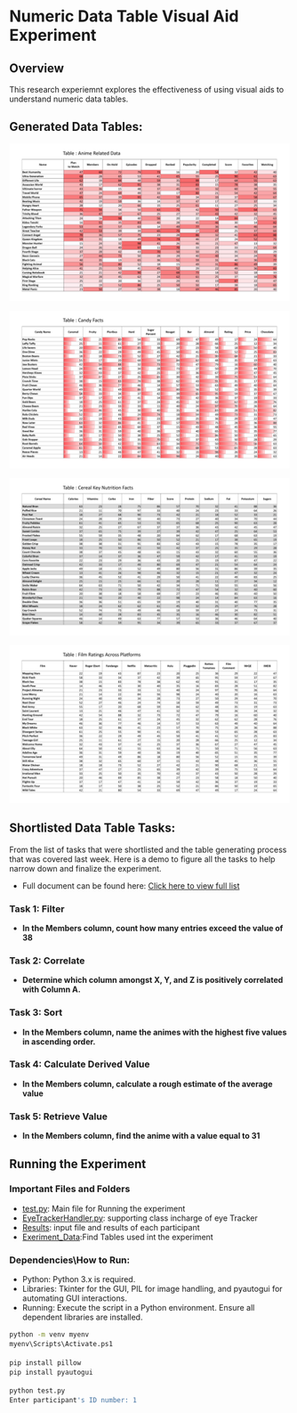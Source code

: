 # Numeric Data Table Visual Aid Experiment

## Overview
This research experiemnt explores the effectiveness of using visual aids to understand  numeric data tables.

## Generated Data Tables: 
![color](./Experiment_Data/Tables_PNG/DS2_anime_color2.png)

![bar](./Experiment_Data/Tables_PNG/DS12_candy_bar4.png)

![zebra](./Experiment_Data/Tables_PNG/DS6_cereal_zebra2.png)

![plain](./Experiment_Data/Tables_PNG/DS13_movie_plain1.png)


## Shortlisted Data Table Tasks:

From the list of tasks that were shortlisted and the table generating process that was covered last week. Here is a demo to figure all the tasks to help narrow down and finalize the experiment.

- Full document can be found here: 
[Click here to view full list](./ShortListed_Tasks.md)

### Task 1: Filter
- **In the Members column, count how many entries exceed the value of 38**

### Task 2: Correlate
- **Determine which column amongst X, Y, and Z is positively correlated with Column A.**

### Task 3: Sort
- **In the Members column, name the animes with the highest five values in ascending order.**

### Task 4: Calculate Derived Value
- **In the Members column, calculate a rough estimate of the average value**

### Task 5: Retrieve Value
- **In the Members column, find the anime with a value equal to 31**

## Running the Experiment

### Important Files and Folders
- [test.py](./start_experiment.py): Main file for Running the experiment
- [EyeTrackerHandler.py](./EyeTrackerHandler.py): supporting class incharge of eye Tracker
- [Results](./Experiment_Results/): input file and results of each participant 
- [Exeriment_Data](./Experiment_Data/):Find Tables used int the experiment


### Dependencies\How to Run:
- Python: Python 3.x is required.
- Libraries: Tkinter for the GUI, PIL for image handling, and pyautogui for automating GUI interactions.
- Running: Execute the script in a Python environment. Ensure all dependent libraries are installed.

```bash
python -m venv myenv   
myenv\Scripts\Activate.ps1

pip install pillow
pip install pyautogui

python test.py
Enter participant's ID number: 1